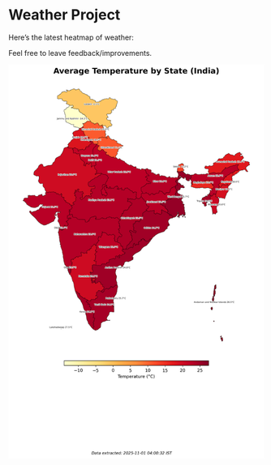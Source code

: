 # Weather Project

Here’s the latest heatmap of weather:

Feel free to leave feedback/improvements.

![India Heatmap](docs/assets/india_heatmap.png?v=05388A)
